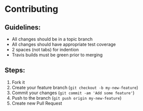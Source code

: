 # Contributing

## Guidelines:

* All changes should be in a topic branch
* All changes should have appropriate test coverage
* 2 spaces (not tabs) for indention
* Travis builds must be green prior to merging

## Steps:

1. Fork it
2. Create your feature branch (`git checkout -b my-new-feature`)
3. Commit your changes (`git commit -am 'Add some feature'`)
4. Push to the branch (`git push origin my-new-feature`)
5. Create new Pull Request
